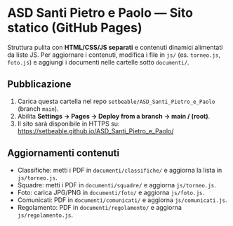 # ASD Santi Pietro e Paolo — Sito statico (GitHub Pages)

Struttura pulita con **HTML/CSS/JS separati** e contenuti dinamici alimentati da liste JS.
Per aggiornare i contenuti, modifica i file in `js/` (es. `torneo.js`, `foto.js`) e aggiungi i documenti nelle cartelle sotto `documenti/`.

## Pubblicazione
1. Carica questa cartella nel repo `setbeable/ASD_Santi_Pietro_e_Paolo` (branch `main`).
2. Abilita **Settings → Pages → Deploy from a branch → main / (root)**.
3. Il sito sarà disponibile in HTTPS su:
   https://setbeable.github.io/ASD_Santi_Pietro_e_Paolo/

## Aggiornamenti contenuti
- Classifiche: metti i PDF in `documenti/classifiche/` e aggiorna la lista in `js/torneo.js`.
- Squadre: metti i PDF in `documenti/squadre/` e aggiorna `js/torneo.js`.
- Foto: carica JPG/PNG in `documenti/foto/` e aggiorna `js/foto.js`.
- Comunicati: PDF in `documenti/comunicati/` e aggiorna `js/comunicati.js`.
- Regolamento: PDF in `documenti/regolamento/` e aggiorna `js/regolamento.js`.
